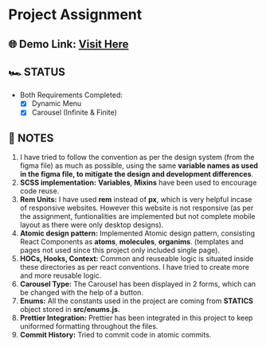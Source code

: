 # Project Assignment

## 🌐 Demo Link: [Visit Here](daxter-army.github.io/avataar-ai-project)

## 🏎️ STATUS

- Both Requirements Completed:
  - [x] Dynamic Menu
  - [x] Carousel (Infinite & Finite)

## 📜 NOTES

1. I have tried to follow the convention as per the design system (from the figma file) as much as possible, using the same **variable names as used in the figma file, to mitigate the design and development differences**.
2. **SCSS implementation:** **Variables**, **Mixins** have been used to encourage code reuse.
3. **Rem Units:** I have used **rem** instead of **px**, which is very helpful incase of responsive websites. However this website is not responsive (as per the assignment, funtionalities are implemented but not complete mobile layout as there were only desktop designs).
4. **Atomic design pattern:** Implemented Atomic design pattern, consisting React Components as **atoms**, **molecules**, **organims**. (templates and pages not used since this project only included single page).
5. **HOCs, Hooks, Context:** Common and reuseable logic is situated inside these directories as per react conventions. I have tried to create more and more reusable logic.
6. **Carousel Type:** The Carousel has been displayed in 2 forms, which can be changed with the help of a button.
7. **Enums:** All the constants used in the project are coming from **STATICS** object stored in **src/enums.js**.
8. **Prettier Integration:** Prettier has been integrated in this project to keep uniformed formatting throughout the files.
9. **Commit History:** Tried to commit code in atomic commits.
